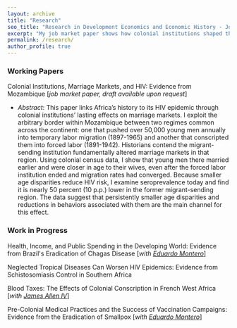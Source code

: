 ```yaml
---
layout: archive
title: "Research"
seo_title: "Research in Development Economics and Economic History - Jon Denton-Schneider"
excerpt: "My job market paper shows how colonial institutions shaped the HIV epidemic in Mozambique through their lasting impacts on marriage and dating markets."
permalink: /research/
author_profile: true
---
```


### Working Papers

Colonial Institutions, Marriage Markets, and HIV: Evidence from Mozambique [*job market paper, draft available upon request*]
- *Abstract*: This paper links Africa’s history to its HIV epidemic through colonial institutions’ lasting effects on marriage markets. I exploit the arbitrary border within Mozambique between two regimes common across the continent: one that pushed over 50,000 young men annually into temporary labor migration (1897-1965) and another that conscripted them into forced labor (1891-1942). Historians contend the migrant-sending institution fundamentally altered marriage markets in that region. Using colonial census data, I show that young men there married earlier and were closer in age to their wives, even after the forced labor institution ended and migration rates had converged. Because smaller age disparities reduce HIV risk, I examine seroprevalence today and find it is nearly 50 percent (10 p.p.) lower in the former migrant-sending region. The data suggest that persistently smaller age disparities and reductions in behaviors associated with them are the main channel for this effect.

### Work in Progress

Health, Income, and Public Spending in the Developing World: Evidence from Brazil's Eradication of Chagas Disease [*with [Eduardo Montero](https://www.eduardo-montero.com/)*]

Neglected Tropical Diseases Can Worsen HIV Epidemics: Evidence from Schistosomiasis Control in Southern Africa

Blood Taxes: The Effects of Colonial Conscription in French West Africa [*with [James Allen IV](https://sites.google.com/view/jamesalleniv/home)*]

Pre-Colonial Medical Practices and the Success of Vaccination Campaigns: Evidence from the Eradication of Smallpox [*with [Eduardo Montero](https://www.eduardo-montero.com/)*]

